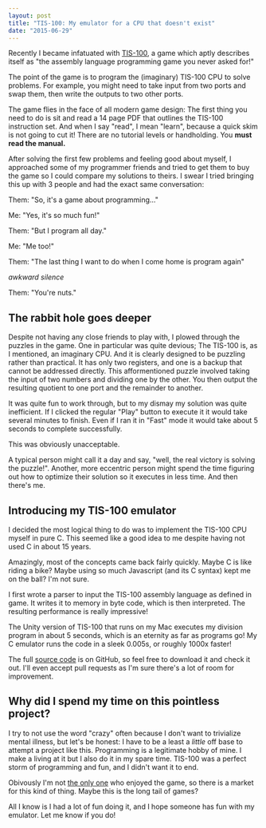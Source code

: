 ```yaml
---
layout: post
title: "TIS-100: My emulator for a CPU that doesn't exist"
date: "2015-06-29"
---
```


Recently I became infatuated with [TIS-100](http://www.zachtronics.com/tis-100/), a game which aptly
describes itself as "the assembly language programming game you never asked for!"

The point of the game is to program the (imaginary) TIS-100 CPU to solve problems. For example,
you might need to take input from two ports and swap them, then write the outputs to two other
ports.

The game flies in the face of all modern game design: The first thing you need to do is sit and
read a 14 page PDF that outlines the TIS-100 instruction set. And when I say "read", I mean "learn",
because a quick skim is not going to cut it! There are no tutorial levels or handholding.
You **must read the manual.**

After solving the first few problems and feeling good about myself, I approached some of my
programmer friends and tried to get them to buy the game so I could compare my solutions
to theirs.  I swear I tried bringing this up with 3 people and had the exact same conversation:

Them: "So, it's a game about programming..."

Me: "Yes, it's so much fun!"

Them: "But I program all day."

Me: "Me too!"

Them: "The last thing I want to do when I come home is program again"

*awkward silence*

Them: "You're nuts."


## The rabbit hole goes deeper

Despite not having any close friends to play with, I plowed through the puzzles in the game. One in
particular was quite devious; The TIS-100 is, as I mentioned, an imaginary CPU. And it is clearly
designed to be puzzling rather than practical. It has only two registers, and one is a backup that
cannot be addressed directly. This afformentioned puzzle involved taking the input of two numbers
and dividing one by the other. You then output the resulting quotient to one port and the
remainder to another.

It was quite fun to work through, but to my dismay my solution was quite inefficient. If I
clicked the regular "Play" button to execute it it would take several minutes to finish.
Even if I ran it in "Fast" mode it would take about 5 seconds to complete successfully.

This was obviously unacceptable.

A typical person might call it a day and say, "well, the real
victory is solving the puzzle!". Another, more eccentric person might spend the time
figuring out how to optimize their solution so it executes in less time. And then there's me.

## Introducing my TIS-100 emulator

I decided the most logical thing to do was to implement the TIS-100 CPU myself in pure C.
This seemed like a good idea to me despite having not used C in about 15 years.

Amazingly, most of the concepts came back fairly quickly. Maybe C is like riding a bike?
Maybe using so much Javascript (and its C syntax) kept me on the ball? I'm not sure.

I first wrote a parser to input the TIS-100 assembly language as defined in game. It writes
it to memory in byte code, which is then interpreted. The resulting performance is really
impressive!

The Unity version of TIS-100 that runs on my Mac executes my division program in about
5 seconds, which is an eternity as far as programs go! My C emulator runs the code in a
sleek 0.005s, or roughly 1000x faster!

The full [source code](https://github.com/eviltrout/tis-100) is on GitHub, so feel free to
download it and check it out. I'll even accept pull requests as I'm sure there's a lot of
room for improvement.


## Why did I spend my time on this pointless project?

I try to not use the word "crazy" often because I don't want to trivialize mental illness,
but let's be honest: I have to be a least a *little* off base to attempt a project like this.
Programming is a legitimate hobby of mine. I make a living at it but I also do it in my
spare time. TIS-100 was a perfect storm of programming and fun, and I didn't
want it to end.

Obivously I'm not [the only one](http://gamasutra.com/view/news/244969/Things_we_create_tell_people_who_we_are_Designing_Zachtronics_TIS100.php)
who enjoyed the game, so there is a market for this kind of thing. Maybe this is
the long tail of games?

All I know is I had a lot of fun doing it, and I hope someone has fun with my
emulator. Let me know if you do!

